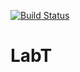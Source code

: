 [![Build Status](https://travis-ci.org/NarParahat/LabT.svg?branch=main)](https://travis-ci.org/NarParahat/LabT)

# LabT